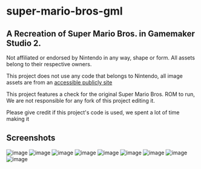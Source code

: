 # super-mario-bros-gml
## A Recreation of Super Mario Bros. in Gamemaker Studio 2.

Not affiliated or endorsed by Nintendo in any way, shape or form. All assets belong to their respective owners.

This project does not use any code that belongs to Nintendo, all image assets are from an [accessible publicly site](https://www.spriters-resource.com/nes/supermariobros/)

This project features a check for the original Super Mario Bros. ROM to run, We are not responsible for any fork of this project editing it.


Please give credit if this project's code is used, we spent a lot of time making it



## Screenshots
![image](https://github.com/QuantumV2/super-mario-bros-gml/assets/83087109/b75f7f50-2676-45f1-8bc0-de85e3cf2d8b)
![image](https://github.com/QuantumV2/super-mario-bros-gml/assets/83087109/5576cb1c-2b46-488f-b8ba-07091675a23c)
![image](https://github.com/QuantumV2/super-mario-bros-gml/assets/83087109/dfa842f5-08b3-48cc-b688-263db5e9dd38)
![image](https://github.com/QuantumV2/super-mario-bros-gml/assets/83087109/12fe8afa-8a4f-403c-9689-b88c482dbfa3)
![image](https://github.com/QuantumV2/super-mario-bros-gml/assets/83087109/c8d27571-4f2e-405c-89d7-0b019c05d95e)
![image](https://github.com/QuantumV2/super-mario-bros-gml/assets/83087109/6b5ec1bf-35df-4e5b-9d53-b2647e549865)
![image](https://github.com/QuantumV2/super-mario-bros-gml/assets/83087109/f9ec1759-0c4a-4710-b0c1-a9e242672938)
![image](https://github.com/QuantumV2/super-mario-bros-gml/assets/83087109/092e56f9-0702-4011-9b5a-42f242d133d9)
![image](https://github.com/QuantumV2/super-mario-bros-gml/assets/83087109/b5fc6830-4029-497c-856d-efc415ef220a)
